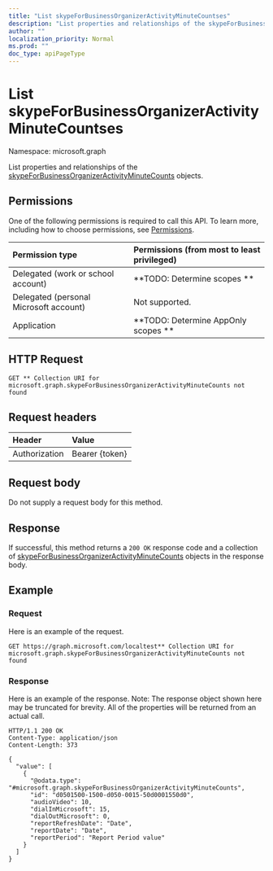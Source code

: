 ```yaml
---
title: "List skypeForBusinessOrganizerActivityMinuteCountses"
description: "List properties and relationships of the skypeForBusinessOrganizerActivityMinuteCounts objects."
author: ""
localization_priority: Normal
ms.prod: ""
doc_type: apiPageType
---
```


# List skypeForBusinessOrganizerActivityMinuteCountses

Namespace: microsoft.graph

List properties and relationships of the [skypeForBusinessOrganizerActivityMinuteCounts](../resources/skypeforbusinessorganizeractivityminutecounts.md) objects.

## Permissions
One of the following permissions is required to call this API. To learn more, including how to choose permissions, see [Permissions](/concepts/permissions-reference.md).

|Permission type|Permissions (from most to least privileged)|
|:---|:---|
|Delegated (work or school account)|**TODO: Determine scopes **|
|Delegated (personal Microsoft account)|Not supported.|
|Application|**TODO: Determine AppOnly scopes **|

## HTTP Request
<!-- {
  "blockType": "ignored"
}
-->
``` http
GET ** Collection URI for microsoft.graph.skypeForBusinessOrganizerActivityMinuteCounts not found
```

## Request headers
|Header|Value|
|:---|:---|
|Authorization|Bearer {token}|

## Request body
Do not supply a request body for this method.

## Response
If successful, this method returns a `200 OK` response code and a collection of [skypeForBusinessOrganizerActivityMinuteCounts](../resources/skypeforbusinessorganizeractivityminutecounts.md) objects in the response body.

## Example

### Request
Here is an example of the request.
<!-- {
  "blockType": "request",
  "name": "get_skypeforbusinessorganizeractivityminutecounts"
}
-->
``` http
GET https://graph.microsoft.com/localtest** Collection URI for microsoft.graph.skypeForBusinessOrganizerActivityMinuteCounts not found
```

### Response
Here is an example of the response. Note: The response object shown here may be truncated for brevity. All of the properties will be returned from an actual call.
<!-- {
  "blockType": "response",
  "truncated": true,
  "@odata.type": "collection(microsoft.graph.skypeforbusinessorganizeractivityminutecounts)"
}
-->
``` http
HTTP/1.1 200 OK
Content-Type: application/json
Content-Length: 373

{
  "value": [
    {
      "@odata.type": "#microsoft.graph.skypeForBusinessOrganizerActivityMinuteCounts",
      "id": "d0501500-1500-d050-0015-50d0001550d0",
      "audioVideo": 10,
      "dialInMicrosoft": 15,
      "dialOutMicrosoft": 0,
      "reportRefreshDate": "Date",
      "reportDate": "Date",
      "reportPeriod": "Report Period value"
    }
  ]
}
```

